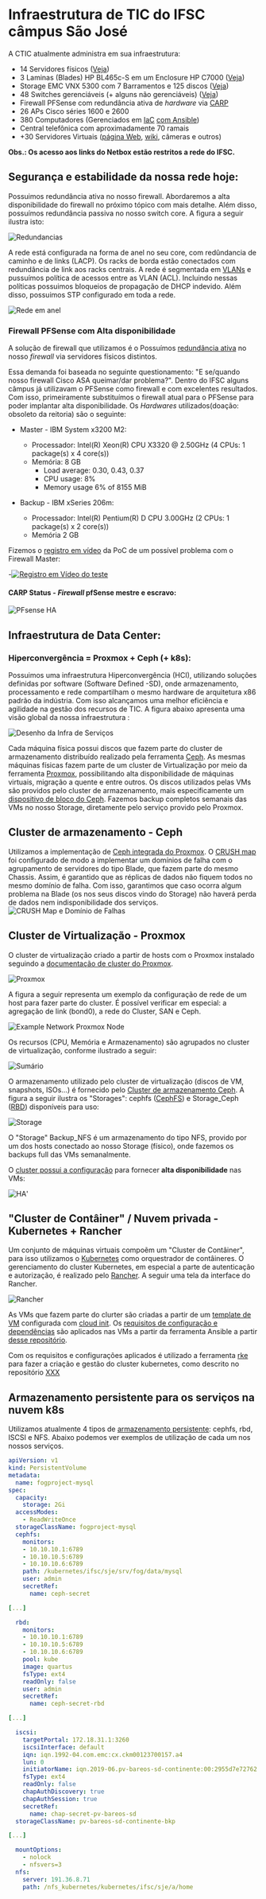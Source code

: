 # Infraestrutura de TIC do IFSC câmpus São José

A CTIC atualmente administra em sua infraestrutura:
* 14 Servidores físicos ([Veja](https://netbox.sj.ifsc.edu.br/dcim/devices/?q=&role=acesso&mac_address=&has_primary_ip=&virtual_chassis_member=&console_ports=&console_server_ports=&power_ports=&power_outlets=&interfaces=&pass_through_ports=&per_page=250))
* 3 Laminas (Blades) HP BL465c-S em um Enclosure HP C7000 ([Veja](https://netbox.sj.ifsc.edu.br/dcim/racks/19/)) 
* Storage EMC VNX 5300 com 7 Barramentos e 125 discos ([Veja](https://netbox.sj.ifsc.edu.br/dcim/racks/24/)) 
* 48 Switches gerenciáveis (+ alguns não gerenciáveis) ([Veja](https://netbox.sj.ifsc.edu.br/dcim/devices/?q=switch&role=acesso&mac_address=&has_primary_ip=&virtual_chassis_member=&console_ports=&console_server_ports=&power_ports=&power_outlets=&interfaces=&pass_through_ports=))
* Firewall PFSense com redundância ativa de _hardware_ via [CARP](https://docs.netgate.com/pfsense/en/latest/highavailability/index.html)
* 26 APs Cisco séries 1600 e 2600
* 380 Computadores (Gerenciados em [IaC](https://pt.wikipedia.org/wiki/Infraestrutura_como_C%C3%B3digo) [com Ansible](https://github.com/ctic-sje-ifsc/ansible))
* Central telefônica com aproximadamente 70 ramais
* +30 Servidores Virtuais ([página Web](http://sj.ifsc.edu.br), [wiki](http://wiki.sj.ifsc.edu.br), câmeras e outros)

**Obs.: Os acesso aos links do Netbox estão restritos a rede do IFSC.**

## Segurança e estabilidade da nossa rede hoje:

Possuimos redundância ativa no nosso firewall. Abordaremos a alta disponibilidade do firewall no próximo tópico com mais detalhe. Além disso, possuímos redundância passiva no nosso switch core. A figura a seguir ilustra isto:

![Redundancias](docs/infra_redundancias.png)

A rede está configurada na forma de anel no seu core, com redûndancia de caminho e de links (LACP). Os racks de borda estão conectados com redundância de link aos racks centrais. A rede é segmentada em [VLANs](https://netbox.sj.ifsc.edu.br/ipam/vlans/) e pussuímos política de acessos entre as VLAN (ACL). Incluindo nessas políticas possuimos bloqueios de propagação de DHCP indevido. Além disso, possuimos STP configurado em toda a rede.

![Rede em anel](docs/redundancia_geografica_rede_interna.png)


### Firewall PFSense com Alta disponibilidade

A solução de firewall que utilizamos é o Possuímos [redundância ativa](https://doc.pfsense.org/index.php/High_Availability) no nosso _firewall_ via servidores físicos distintos. 

Essa demanda foi baseada no seguinte questionamento: "E se/quando nosso firewall Cisco ASA queimar/dar problema?". 
Dentro do IFSC alguns câmpus já utilizavam o PFSense como firewall e com excelentes resultados. Com isso, primeiramente substituímos o firewall atual para o PFSense para poder implantar alta disponibilidade. Os _Hardwares_ utilizados(doação: obsoleto da reitoria) são o seguinte:

* Master - IBM System x3200 M2:
  * Processador: Intel(R) Xeon(R) CPU X3320 @ 2.50GHz (4 CPUs: 1 package(s) x 4 core(s))
  * Memória: 8 GB
    * Load average: 0.30, 0.43, 0.37
    * CPU usage: 8%
    * Memory usage	6% of 8155 MiB

* Backup - IBM xSeries 206m: 
  * Processador: Intel(R) Pentium(R) D CPU 3.00GHz (2 CPUs: 1 package(s) x 2 core(s))
  * Memória 2 GB

Fizemos o [registro em vídeo](https://youtu.be/jkS7ZbTbtkA) da PoC de um possível problema com o Firewall Master:

-[![Registro em Vídeo do teste](https://img.youtube.com/vi/jkS7ZbTbtkA/0.jpg)](https://youtu.be/jkS7ZbTbtkA)

#### CARP Status - _Firewall_ pfSense mestre e escravo:

![PFsense HA](docs/pfsense_carp_master_backup.png)


## Infraestrutura de Data Center:

### Hiperconvergência = Proxmox + Ceph (+ k8s):

Possuimos uma infraestrutura Hiperconvergência (HCI), utilizando soluções definidas por software (Software Defined -SD), onde armazenamento, processamento e rede compartilham o mesmo hardware de arquitetura x86 padrão da indústria. Com isso alcançamos uma melhor eficiência e agilidade na gestão dos recursos de TIC.
A figura abaixo apresenta uma visão global da nossa infraestrutura :

![Desenho da Infra de Serviços](docs/nova_infra.png)

Cada máquina física possui discos que fazem parte do cluster de armazenamento distribuído realizado pela ferramenta [Ceph](https://docs.ceph.com/docs/master/start/intro/). As mesmas máquinas físicas fazem parte de um cluster de Virtualização por meio da ferramenta [Proxmox](https://www.proxmox.com/en/proxmox-ve), possibilitando alta disponibilidade de máquinas virtuais, migração a quente e entre outros. Os discos utilizados pelas VMs são providos pelo cluster de armazenamento, mais especificamente um [dispositivo de bloco do Ceph](https://docs.ceph.com/docs/master/rbd/). Fazemos backup completos semanais das VMs no nosso Storage, diretamente pelo serviço provido pelo Proxmox.

## Cluster de armazenamento - Ceph

Utilizamos a implementação de [Ceph integrada do Proxmox](https://pve.proxmox.com/pve-docs/chapter-pveceph.html).
O [CRUSH map](https://docs.ceph.com/docs/jewel/rados/operations/crush-map/) foi configurado de modo a implementar um domínios de falha com o agrupamento de servidores do tipo Blade, que fazem parte do mesmo Chassis. Assim, é garantido que as réplicas de dados não fiquem todos no mesmo domínio de falha. Com isso, garantimos que caso ocorra algum problema na Blade (os nos seus discos vindo do Storage) não haverá perda de dados nem indisponibilidade dos serviços.
![CRUSH Map e Domínio de Falhas](docs/crush_map.png)


## Cluster de Virtualização - Proxmox

O cluster de virtualização criado a partir de hosts com o Proxmox instalado seguindo a [documentação de cluster do Proxmox](https://pve.proxmox.com/pve-docs/chapter-pvecm.html).

![Proxmox](docs/cluster_proxmox.png)

A figura a seguir representa um exemplo da configuração de rede de um host para fazer parte do cluster. É possível verificar em especial: a agregação de link (bond0), a rede do Cluster, SAN e Ceph.

![Example Network Proxmox Node](docs/network_proxmox_node.png)

Os recursos (CPU, Memória e Armazenamento) são agrupados no cluster de virtualização, conforme ilustrado a seguir:

![Sumário](docs/sumary_cluster_pve.png)

O armazenamento utilizado pelo cluster de virtualização (discos de VM, snapshots, ISOs...) é fornecido pelo [Cluster de armazenamento Ceph](#cluster-de-armazenamento-ceph). A figura a seguir ilustra os "Storages": cephfs ([CephFS](https://docs.ceph.com/docs/master/cephfs/)) e Storage_Ceph ([RBD](https://docs.ceph.com/docs/master/rbd/)) disponíveis para uso: 

![Storage](docs/storage_proxmox_cluster.png)

O "Storage" Backup_NFS é um armazenamento do tipo NFS, provido por um dos hosts conectado ao nosso Storage (físico), onde fazemos os backups full das VMs semanalmente.

O [cluster possui a configuração](https://pve.proxmox.com/pve-docs/chapter-ha-manager.html) para fornecer **alta disponibilidade**  nas VMs:

![HA](docs/ha_cluster.png)'


## "Cluster de Contâiner" / Nuvem privada - Kubernetes + Rancher

Um conjunto de máquinas virtuais compoẽm um "Cluster de Contâiner", para isso utilizamos o [Kubernetes](https://kubernetes.io/pt/) como orquestrador de contâineres. O gerenciamento do cluster Kubernetes, em especial a parte de autenticação e autorização, é realizado pelo [Rancher](https://rancher.com/products/rancher). A seguir uma tela da interface do Rancher.

![Rancher](docs/rancher.png)

As VMs que fazem parte do clurter são criadas a partir de um [template de VM](https://www.google.com/url?sa=t&rct=j&q=&esrc=s&source=web&cd=1&cad=rja&uact=8&ved=2ahUKEwj27ezut8nlAhWWHbkGHd0OBNEQFjAAegQIABAB&url=https%3A%2F%2Fpve.proxmox.com%2Fwiki%2FVM_Templates_and_Clones&usg=AOvVaw29AbWveRuO4yMLWinJ9VfM) configurada com [cloud init](https://pve.proxmox.com/wiki/Cloud-Init_Support). Os [requisitos de configuração e dependências](https://rancher.com/docs/rke/latest/en/os/) são aplicados nas VMs a partir da ferramenta Ansible a partir [desse repositório](https://github.com/ctic-sje-ifsc/ansible/blob/master/servidores/vms_nuvem.yml). 

Com os requisitos e configurações aplicados é utilizado a ferramenta [rke](https://rancher.com/docs/rke/latest/en/) para fazer a criação e gestão do cluster kubernetes, como descrito no repositório [XXX](github.com/ctic-sje-ifsc/XXD)

## Armazenamento persistente para os serviços na nuvem k8s

Utilizamos atualmente 4 tipos de [armazenamento persistente](https://kubernetes.io/docs/concepts/storage/persistent-volumes/): cephfs, rbd, ISCSI e NFS. Abaixo podemos ver exemplos de utilização de cada um nos nossos serviços.

```yaml
apiVersion: v1
kind: PersistentVolume
metadata:
  name: fogproject-mysql
spec:
  capacity:
    storage: 2Gi
  accessModes:
    - ReadWriteOnce
  storageClassName: fogproject-mysql
  cephfs:
    monitors:
    - 10.10.10.1:6789
    - 10.10.10.5:6789
    - 10.10.10.6:6789
    path: /kubernetes/ifsc/sje/srv/fog/data/mysql
    user: admin
    secretRef:
      name: ceph-secret

[...]

  rbd:
    monitors:
    - 10.10.10.1:6789
    - 10.10.10.5:6789
    - 10.10.10.6:6789
    pool: kube
    image: quartus
    fsType: ext4
    readOnly: false
    user: admin
    secretRef:
      name: ceph-secret-rbd

[...]

  iscsi:
    targetPortal: 172.18.31.1:3260
    iscsiInterface: default 
    iqn: iqn.1992-04.com.emc:cx.ckm00123700157.a4
    lun: 0
    initiatorName: iqn.2019-06.pv-bareos-sd-continente:00:2955d7e72762
    fsType: ext4
    readOnly: false
    chapAuthDiscovery: true
    chapAuthSession: true
    secretRef:
      name: chap-secret-pv-bareos-sd
  storageClassName: pv-bareos-sd-continente-bkp

[...]

  mountOptions:
    - nolock
    - nfsvers=3
  nfs:
    server: 191.36.8.71
    path: /nfs_kubernetes/kubernetes/ifsc/sje/a/home

```
